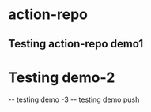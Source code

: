 # action-repo
## Testing action-repo demo1
# Testing demo-2
-- testing demo -3
-- testing demo push
